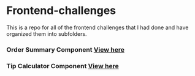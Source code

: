 # Frontend-challenges

This is a repo for all of the frontend challenges that I had done and have organized them into subfolders.

### Order Summary Component [View here](https://kind-carson-867f60.netlify.app/)
### Tip Calculator Component [View here](https://app.netlify.com/sites/objective-booth-b74f1f/overview)
